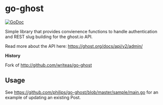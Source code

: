 # go-ghost

[![GoDoc](https://godoc.org/github.com/philips/go-ghost?status.svg)](https://godoc.org/github.com/philips/go-ghost)

Simple library that provides convienence functions to handle authentication and REST slug building for the ghost.io API.

Read more about the API here: https://ghost.org/docs/api/v2/admin/

**History**

Fork of http://github.com/writeas/go-ghost

## Usage

See https://github.com/philips/go-ghost/blob/master/sample/main.go for an example of updating an existing Post.
